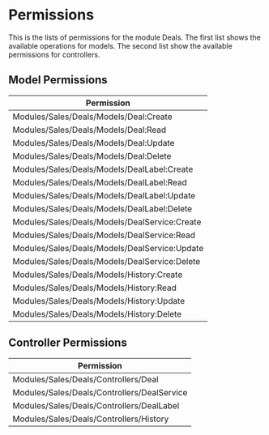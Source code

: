 # Permissions

This is the lists of permissions for the module Deals.
The first list shows the available operations for models.
The second list show the available permissions for controllers.

## Model Permissions

| Permission                                    |
| --------------------------------------------- |
| Modules/Sales/Deals/Models/Deal:Create        |
| Modules/Sales/Deals/Models/Deal:Read          |
| Modules/Sales/Deals/Models/Deal:Update        |
| Modules/Sales/Deals/Models/Deal:Delete        |
| Modules/Sales/Deals/Models/DealLabel:Create   |
| Modules/Sales/Deals/Models/DealLabel:Read     |
| Modules/Sales/Deals/Models/DealLabel:Update   |
| Modules/Sales/Deals/Models/DealLabel:Delete   |
| Modules/Sales/Deals/Models/DealService:Create |
| Modules/Sales/Deals/Models/DealService:Read   |
| Modules/Sales/Deals/Models/DealService:Update |
| Modules/Sales/Deals/Models/DealService:Delete |
| Modules/Sales/Deals/Models/History:Create     |
| Modules/Sales/Deals/Models/History:Read       |
| Modules/Sales/Deals/Models/History:Update     |
| Modules/Sales/Deals/Models/History:Delete     |

## Controller Permissions

| Permission                                  |
| ------------------------------------------- |
| Modules/Sales/Deals/Controllers/Deal        |
| Modules/Sales/Deals/Controllers/DealService |
| Modules/Sales/Deals/Controllers/DealLabel   |
| Modules/Sales/Deals/Controllers/History     |
